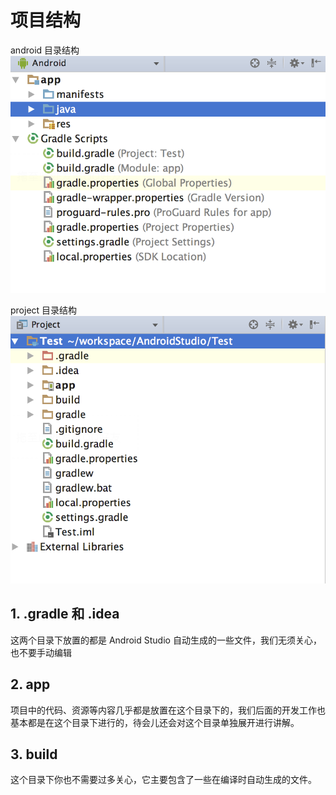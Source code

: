 # 项目结构

android 目录结构
![项目结构](../_resource/images/android_android_stractrue.png)

project 目录结构
![项目结构](../_resource/images/android_poject_stractrue.png)

## 1. .gradle 和 .idea
这两个目录下放置的都是 Android Studio 自动生成的一些文件，我们无须关心，也不要手动编辑

## 2. app
项目中的代码、资源等内容几乎都是放置在这个目录下的，我们后面的开发工作也基本都是在这个目录下进行的，待会儿还会对这个目录单独展开进行讲解。

## 3. build
这个目录下你也不需要过多关心，它主要包含了一些在编译时自动生成的文件。
